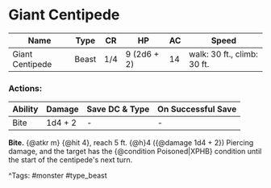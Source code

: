 # Giant Centipede

| Name | Type | CR | HP | AC | Speed |
|------|------|----|----|----|-------|
| Giant Centipede | Beast | 1/4 | 9 (2d6 + 2) | 14 | walk: 30 ft., climb: 30 ft. |

### Actions:

| Ability | Damage | Save DC & Type | On Successful Save |
|---------|--------|----------------|--------------------|
| Bite | 1d4 + 2 | - | - |


**Bite.** {@atkr m} {@hit 4}, reach 5 ft. {@h}4 ({@damage 1d4 + 2}) Piercing damage, and the target has the {@condition Poisoned|XPHB} condition until the start of the centipede's next turn.

^Tags: #monster #type_beast